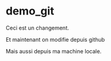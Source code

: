 # demo_git

Ceci est un changement.

Et maintenant on modifie depuis github

Mais aussi depuis ma machine locale.
